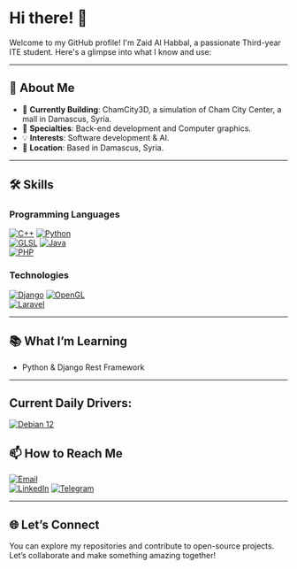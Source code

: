 # Hi there! 👋

Welcome to my GitHub profile! I'm Zaid Al Habbal, a passionate Third-year ITE student. Here's a glimpse into what I know and use:

---

## 🚀 About Me

- 🌱 **Currently Building**: ChamCity3D, a simulation of Cham City Center, a mall in Damascus, Syria.
- 🎨 **Specialties**: Back-end development and Computer graphics.
- 💡 **Interests**: Software development & AI.
- 📍 **Location**: Based in Damascus, Syria.

---

## 🛠️ Skills

### Programming Languages
[![C++](https://img.shields.io/badge/C%2B%2B-%2300599C.svg?style=for-the-badge&logo=c%2B%2B&logoColor=white)](https://isocpp.org/) 
[![Python](https://img.shields.io/badge/Python-%2314354C.svg?style=for-the-badge&logo=python&logoColor=white)](https://www.python.org/)  
[![GLSL](https://img.shields.io/badge/GLSL-%23FFA500.svg?style=for-the-badge&logo=opengl&logoColor=white)](https://www.khronos.org/opengl/wiki/Core_Language_(GLSL))
[![Java](https://img.shields.io/badge/Java-%23ED8B00.svg?style=for-the-badge&logo=java&logoColor=white)](https://www.java.com/)  
[![PHP](https://img.shields.io/badge/PHP-%23777BB4.svg?style=for-the-badge&logo=php&logoColor=white)](https://www.php.net/)

  

### Technologies
[![Django](https://img.shields.io/badge/Django-%23092E20.svg?style=for-the-badge&logo=django&logoColor=white)](https://www.djangoproject.com/)
[![OpenGL](https://img.shields.io/badge/OpenGL-%23FFFFFF.svg?style=for-the-badge&logo=opengl)](https://www.opengl.org/)  
[![Laravel](https://img.shields.io/badge/Laravel-%23FF2D20.svg?style=for-the-badge&logo=laravel&logoColor=white)](https://laravel.com/)  

---

## 📚 What I’m Learning

- Python & Django Rest Framework

---
## Current Daily Drivers:

[![Debian 12](https://img.shields.io/badge/Debian%2012-orange?style=for-the-badge)](https://www.debian.org/)

## 📫 How to Reach Me

[![Email](https://img.shields.io/badge/Email-D14836?style=for-the-badge&logo=gmail&logoColor=white)](mailto:alhabbalzaid10@gmail.com)  
[![LinkedIn](https://img.shields.io/badge/LinkedIn-%230077B5.svg?style=for-the-badge&logo=linkedin&logoColor=white)](www.linkedin.com/in/zaid-al-habbal-037525263)
[![Telegram](https://img.shields.io/badge/Telegram-2CA5E0?style=for-the-badge&logo=telegram&logoColor=white)](https://t.me/Zaid_Al_Habbal)  

---

## 🌐 Let’s Connect

You can explore my repositories and contribute to open-source projects. Let’s collaborate and make something amazing together!
